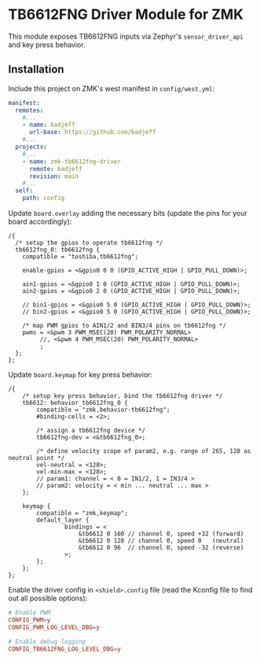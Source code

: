 # TB6612FNG Driver Module for ZMK

This module exposes TB6612FNG inputs via Zephyr's `sensor_driver_api` and key press behavior.

## Installation

Include this project on ZMK's west manifest in `config/west.yml`:

```yml
manifest:
  remotes:
    #...
    - name: badjeff
      url-base: https://github.com/badjeff
    #...
  projects:
    #...
    - name: zmk-tb6612fng-driver
      remote: badjeff
      revision: main
    #...
  self:
    path: config
```

Update `board.overlay` adding the necessary bits (update the pins for your board accordingly):

```dts
/{
  /* setup the gpios to operate tb6612fng */
  tb6612fng_0: tb6612fng {
    compatible = "toshiba,tb6612fng";

    enable-gpios = <&gpio0 0 0 (GPIO_ACTIVE_HIGH | GPIO_PULL_DOWN)>;
    
    ain1-gpios = <&gpio0 1 0 (GPIO_ACTIVE_HIGH | GPIO_PULL_DOWN)>;
    ain2-gpios = <&gpio0 2 0 (GPIO_ACTIVE_HIGH | GPIO_PULL_DOWN)>;

    // bin1-gpios = <&gpio0 5 0 (GPIO_ACTIVE_HIGH | GPIO_PULL_DOWN)>;
    // bin2-gpios = <&gpio0 5 0 (GPIO_ACTIVE_HIGH | GPIO_PULL_DOWN)>;

    /* map PWM gpios to AIN1/2 and BIN3/4 pins on tb6612fng */
    pwms = <&pwm 3 PWM_MSEC(20) PWM_POLARITY_NORMAL>
         //, <&pwm 4 PWM_MSEC(20) PWM_POLARITY_NORMAL>
         ;
  };
};
```

Update `board.keymap` for key press behavior:

```keymap
/{
    /* setup key press behavior, bind the tb6612fng driver */
    tb6612: behavior_tb6612fng_0 {
        compatible = "zmk,behavior-tb6612fng";
        #binding-cells = <2>;

        /* assign a tb6612fng device */
        tb6612fng-dev = <&tb6612fng_0>;

        /* define velocity scope of param2, e.g. range of 265, 128 as neutral point */
        vel-neutral = <128>;
        vel-min-max = <128>;
        // param1: channel = < 0 = IN1/2, 1 = IN3/4 >
        // param2: velocity = < min ... neutral ... max >
    };

    keymap {
        compatible = "zmk,keymap";
        default_layer {
                bindings = <
                    &tb6612 0 160 // channel 0, speed +32 (forward)
                    &tb6612 0 128 // channel 0, speed 0   (neutral)
                    &tb6612 0 96  // channel 0, speed -32 (reverse)
                >;
        };
    };
};
```

Enable the driver config in `<shield>.config` file (read the Kconfig file to find out all possible options):

```conf
# Enable PWM
CONFIG_PWM=y
CONFIG_PWM_LOG_LEVEL_DBG=y

# Enable debug logging
CONFIG_TB6612FNG_LOG_LEVEL_DBG=y
```
